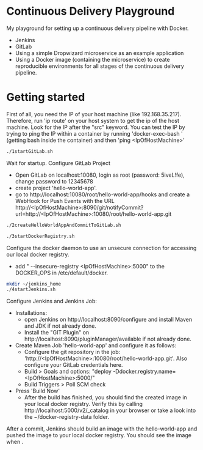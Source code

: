 # Continuous Delivery Playground
My playground for setting up a continuous delivery pipeline with Docker.

- Jenkins
- GitLab
- Using a simple Dropwizard microservice as an example application
- Using a Docker image (containing the microservice) to create reproducible environments for all stages of the continuous delivery pipeline.

# Getting started
First of all, you need the IP of your host machine (like 192.168.35.217). Therefore, run 'ip route' on your host system to get the ip of the host machine. Look for the IP after the "src" keyword. You can test the IP by trying to ping the IP within a container by running 'docker-exec-bash <containerId>' (getting bash inside the container) and  then 'ping \<IpOfHostMachine\>'

````bash
./1startGitLab.sh
````
Wait for startup.
Configure GitLab Project 
- Open GitLab on  localhost:10080, login as root (password: 5iveL!fe), change password to 12345678
- create project 'hello-world-app'.
- go to http://localhost:10080/root/hello-world-app/hooks and create a WebHook for Push Events with the URL http://\<IpOfHostMachine\>:8090/git/notifyCommit?url=http://\<IpOfHostMachine\>:10080/root/hello-world-app.git

````bash
./2createHelloWorldAppAndCommitToGitLab.sh
````

````bash
./3startDockerRegistry.sh
````

Configure the docker daemon to use an unsecure connection for accessing our local docker registry.
- add " --insecure-registry \<IpOfHostMachine\>:5000" to the DOCKER_OPS in /etc/default/docker.

````bash
mkdir ~/jenkins_home
./4startJenkins.sh
````
Configure Jenkins and Jenkins Job:
- Installations:
  - open Jenkins on http://localhost:8090/configure and install Maven and JDK if not already done.
  - Install the "GIT Plugin" on http://localhost:8090/pluginManager/available if not already done.
- Create Maven Job 'hello-world-app' and configure it as follows:
  - Configure the git repository in the job: 'http://\<IpOfHostMachine\>:10080/root/hello-world-app.git'. Also configure your GitLab credentials here.
  - Build > Goals and options: "deploy -Ddocker.registry.name=\<IpOfHostMachine\>:5000/"
  - Build Triggers > Poll SCM check 
- Press 'Build Now'
  - After the build has finished, you should find the created image in your local docker registry. Verify this by calling http://localhost:5000/v2/_catalog in your browser or take a look into the ~/docker-registry-data folder. 

After a commit, Jenkins should build an image with the hello-world-app and pushed the image to your local docker registry. You should see the image when .
